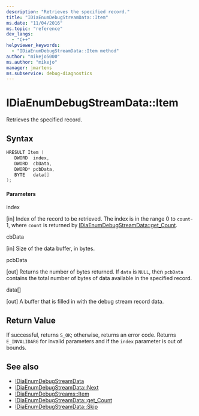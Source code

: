 ```yaml
---
description: "Retrieves the specified record."
title: "IDiaEnumDebugStreamData::Item"
ms.date: "11/04/2016"
ms.topic: "reference"
dev_langs:
  - "C++"
helpviewer_keywords:
  - "IDiaEnumDebugStreamData::Item method"
author: "mikejo5000"
ms.author: "mikejo"
manager: jmartens
ms.subservice: debug-diagnostics
---
```

# IDiaEnumDebugStreamData::Item

Retrieves the specified record.

## Syntax

```C++
HRESULT Item ( 
   DWORD  index,
   DWORD  cbData,
   DWORD* pcbData,
   BYTE   data[]
);
```

#### Parameters
 index

[in] Index of the record to be retrieved. The index is in the range 0 to `count`-1, where `count` is returned by [IDiaEnumDebugStreamData::get_Count](../../debugger/debug-interface-access/idiaenumdebugstreamdata-get-count.md).

 cbData

[in] Size of the data buffer, in bytes.

 pcbData

[out] Returns the number of bytes returned. If `data` is `NULL`, then `pcbData` contains the total number of bytes of data available in the specified record.

 data[]

[out] A buffer that is filled in with the debug stream record data.

## Return Value
 If successful, returns `S_OK`; otherwise, returns an error code. Returns `E_INVALIDARG` for invalid parameters and if the `index` parameter is out of bounds.

## See also
- [IDiaEnumDebugStreamData](../../debugger/debug-interface-access/idiaenumdebugstreamdata.md)
- [IDiaEnumDebugStreamData::Next](../../debugger/debug-interface-access/idiaenumdebugstreamdata-next.md)
- [IDiaEnumDebugStreams::Item](../../debugger/debug-interface-access/idiaenumdebugstreams-item.md)
- [IDiaEnumDebugStreamData::get_Count](../../debugger/debug-interface-access/idiaenumdebugstreamdata-get-count.md)
- [IDiaEnumDebugStreamData::Skip](../../debugger/debug-interface-access/idiaenumdebugstreamdata-skip.md)
